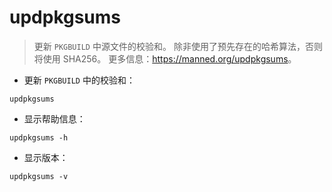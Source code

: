 # updpkgsums

> 更新 `PKGBUILD` 中源文件的校验和。
> 除非使用了预先存在的哈希算法，否则将使用 SHA256。
> 更多信息：<https://manned.org/updpkgsums>。

- 更新 `PKGBUILD` 中的校验和：

`updpkgsums`

- 显示帮助信息：

`updpkgsums -h`

- 显示版本：

`updpkgsums -v`